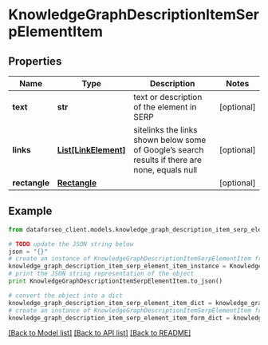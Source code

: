 # KnowledgeGraphDescriptionItemSerpElementItem


## Properties

Name | Type | Description | Notes
------------ | ------------- | ------------- | -------------
**text** | **str** | text or description of the element in SERP | [optional] 
**links** | [**List[LinkElement]**](LinkElement.md) | sitelinks the links shown below some of Google’s search results if there are none, equals null | [optional] 
**rectangle** | [**Rectangle**](Rectangle.md) |  | [optional] 

## Example

```python
from dataforseo_client.models.knowledge_graph_description_item_serp_element_item import KnowledgeGraphDescriptionItemSerpElementItem

# TODO update the JSON string below
json = "{}"
# create an instance of KnowledgeGraphDescriptionItemSerpElementItem from a JSON string
knowledge_graph_description_item_serp_element_item_instance = KnowledgeGraphDescriptionItemSerpElementItem.from_json(json)
# print the JSON string representation of the object
print KnowledgeGraphDescriptionItemSerpElementItem.to_json()

# convert the object into a dict
knowledge_graph_description_item_serp_element_item_dict = knowledge_graph_description_item_serp_element_item_instance.to_dict()
# create an instance of KnowledgeGraphDescriptionItemSerpElementItem from a dict
knowledge_graph_description_item_serp_element_item_form_dict = knowledge_graph_description_item_serp_element_item.from_dict(knowledge_graph_description_item_serp_element_item_dict)
```
[[Back to Model list]](../README.md#documentation-for-models) [[Back to API list]](../README.md#documentation-for-api-endpoints) [[Back to README]](../README.md)


